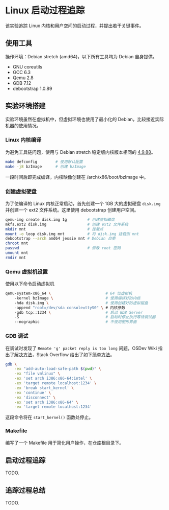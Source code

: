 # Linux 启动过程追踪

该实验追踪 Linux 内核和用户空间的启动过程，并提出若干关键事件。

## 使用工具

操作环境：Debian stretch (amd64)，以下所有工具均为 Debian 自身提供。

* GNU coreutils
* GCC 6.3
* Qemu 2.8
* GDB 7.12
* debootstrap 1.0.89

## 实验环境搭建

实验环境虽然在虚拟机中，但虚拟环境也使用了最小化的 Debian，比较接近实际机器的使用情况。

### Linux 内核编译

为避免工具链问题，使用与 Debian stretch 稳定版内核版本相同的 [4.9.88](http://mirrors.ustc.edu.cn/kernel.org/linux/kernel/v4.x/linux-4.9.88.tar.xz)。

```bash
make defconfig        # 使用默认配置
make -j8 bzImage      # 创建 bzImage
```

一段时间后即完成编译，内核映像创建在 /arch/x86/boot/bzImage 中。

### 创建虚拟硬盘

为了使编译的 Linux 内核正常启动，首先创建一个 1GB 大的虚拟硬盘 `disk.img` 并创建一个 ext2 文件系统。这里使用 debootstrap 创建用户空间。

```bash
qemu-img create disk.img 1g         # 创建虚拟磁盘
mkfs.ext2 disk.img                  # 创建 ext2 文件系统
mkdir mnt                           # 挂载点
mount -o loop disk.img mnt          # 将 disk.img 挂载倒 mnt
debootstrap --arch amd64 jessie mnt # Debian 自举
chroot mnt
passwd                              # 修改 root 密码
umount mnt
rmdir mnt
```

### Qemu 虚拟机设置

使用以下命令启动虚拟机

```bash
qemu-system-x86_64 \                        # 64 位虚拟机
	-kernel bzImage \                       # 使用编译好的内核
	-hda disk.img \                         # 使用创建好的虚拟磁盘
	-append "root=/dev/sda console=ttyS0" \ # 内核参数
	-gdb tcp::1234 \                        # 启动 GDB Server
	-S                                      # 启动时停止执行等待调试器
	--nographic                             # 不使用图形界面
```

### GDB 调试

在调试时发现了 `Remote 'g' packet reply is too long` 问题，OSDev Wiki 指出了[解决方法](https://wiki.osdev.org/QEMU_and_GDB_in_long_mode)，Stack Overflow 给出了如下[简单方法](https://stackoverflow.com/a/49348616/1972246)。

```bash
gdb \
    -ex "add-auto-load-safe-path $(pwd)" \
    -ex "file vmlinux" \
    -ex 'set arch i386:x86-64:intel' \
    -ex 'target remote localhost:1234' \
    -ex 'break start_kernel' \
    -ex 'continue' \
    -ex 'disconnect' \
    -ex 'set arch i386:x86-64' \
    -ex 'target remote localhost:1234'
```

这段命令将在 `start_kernel()` 函数处停止。

### Makefile

编写了一个 Makefile 用于简化用户操作，在仓库根目录下。

## 启动过程追踪

TODO.

## 追踪过程总结

TODO.
